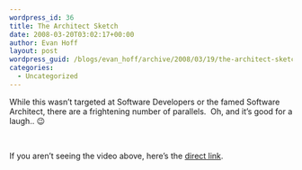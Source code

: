 ```yaml
---
wordpress_id: 36
title: The Architect Sketch
date: 2008-03-20T03:02:17+00:00
author: Evan Hoff
layout: post
wordpress_guid: /blogs/evan_hoff/archive/2008/03/19/the-architect-sketch.aspx
categories:
  - Uncategorized
---
```

While this wasn&#8217;t targeted at Software Developers or the famed Software Architect, there are a frightening number of parallels.&nbsp; Oh, and it&#8217;s good for a laugh.. 😉

&nbsp;</p> 

If you aren&#8217;t seeing the video above, here&#8217;s the <a href="http://www.youtube.com/watch?v=IwwztaZUkUw" target="_blank">direct link</a>.